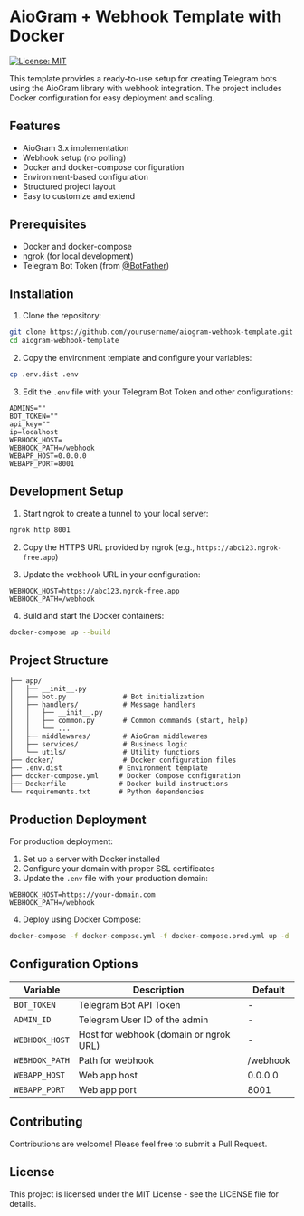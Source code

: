 # AioGram + Webhook Template with Docker

[![License: MIT](https://img.shields.io/badge/License-MIT-yellow.svg)](https://opensource.org/licenses/MIT)

This template provides a ready-to-use setup for creating Telegram bots using the AioGram library with webhook integration. The project includes Docker configuration for easy deployment and scaling.

## Features

- AioGram 3.x implementation
- Webhook setup (no polling)
- Docker and docker-compose configuration
- Environment-based configuration
- Structured project layout
- Easy to customize and extend

## Prerequisites

- Docker and docker-compose
- ngrok (for local development)
- Telegram Bot Token (from [@BotFather](https://t.me/BotFather))

## Installation

1. Clone the repository:
```bash
git clone https://github.com/yourusername/aiogram-webhook-template.git
cd aiogram-webhook-template
```

2. Copy the environment template and configure your variables:
```bash
cp .env.dist .env
```

3. Edit the `.env` file with your Telegram Bot Token and other configurations:
```
ADMINS=""
BOT_TOKEN=""
api_key=""
ip=localhost
WEBHOOK_HOST=
WEBHOOK_PATH=/webhook
WEBAPP_HOST=0.0.0.0
WEBAPP_PORT=8001

```

## Development Setup

1. Start ngrok to create a tunnel to your local server:
```bash
ngrok http 8001
```

2. Copy the HTTPS URL provided by ngrok (e.g., `https://abc123.ngrok-free.app`)

3. Update the webhook URL in your configuration:
```
WEBHOOK_HOST=https://abc123.ngrok-free.app
WEBHOOK_PATH=/webhook
```

4. Build and start the Docker containers:
```bash
docker-compose up --build
```

## Project Structure

```
├── app/
│   ├── __init__.py
│   ├── bot.py              # Bot initialization
│   ├── handlers/           # Message handlers
│   │   ├── __init__.py
│   │   ├── common.py       # Common commands (start, help)
│   │   └── ...
│   ├── middlewares/        # AioGram middlewares
│   ├── services/           # Business logic
│   └── utils/              # Utility functions
├── docker/                 # Docker configuration files
├── .env.dist              # Environment template
├── docker-compose.yml     # Docker Compose configuration
├── Dockerfile             # Docker build instructions
└── requirements.txt       # Python dependencies
```

## Production Deployment

For production deployment:

1. Set up a server with Docker installed
2. Configure your domain with proper SSL certificates
3. Update the `.env` file with your production domain:
```
WEBHOOK_HOST=https://your-domain.com
WEBHOOK_PATH=/webhook
```

4. Deploy using Docker Compose:
```bash
docker-compose -f docker-compose.yml -f docker-compose.prod.yml up -d
```

## Configuration Options

| Variable | Description | Default |
|----------|-------------|---------|
| `BOT_TOKEN` | Telegram Bot API Token | - |
| `ADMIN_ID` | Telegram User ID of the admin | - |
| `WEBHOOK_HOST` | Host for webhook (domain or ngrok URL) | - |
| `WEBHOOK_PATH` | Path for webhook | /webhook |
| `WEBAPP_HOST` | Web app host | 0.0.0.0 |
| `WEBAPP_PORT` | Web app port | 8001 |

## Contributing

Contributions are welcome! Please feel free to submit a Pull Request.

## License

This project is licensed under the MIT License - see the LICENSE file for details.